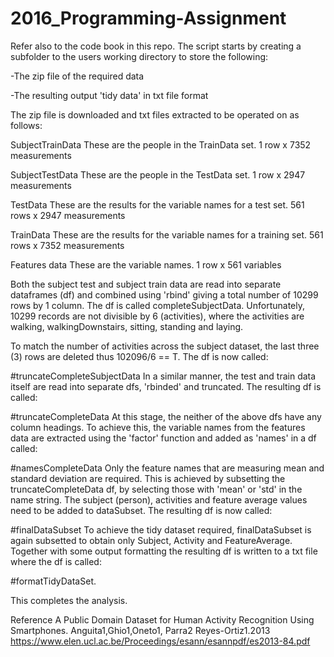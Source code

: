 # 2016_Programming-Assignment
Refer also to the code book in this repo. The script starts by creating a subfolder to the users working
directory to store the following:

-The zip file of the required data

-The resulting output 'tidy data' in txt file format

The zip file is downloaded and txt files extracted to be operated on as follows:

		
SubjectTrainData 	These are the people in the TrainData set. 				1 row x 7352 measurements

SubjectTestData 	These are the people in the TestData set. 				1 row x 2947 measurements

TestData 		These are the results for the variable names for a test set. 		561 rows x 2947 measurements

TrainData 		These are the results for the variable names for a training set.  	561 rows x 7352 measurements

Features data 		These are the variable names. 						1 row x 561 variables


Both the subject test and subject train data are read into separate dataframes (df) and combined using 'rbind' giving a total number of 10299 rows by 1 column. The df is called completeSubjectData. Unfortunately, 10299 records are not divisible by 6 (activities), where the activities are walking, walkingDownstairs, sitting, standing and laying.

To match the number of activities across the subject dataset, the last three (3) rows are deleted thus 102096/6 == T. The df is now called:

#truncateCompleteSubjectData
In a similar manner, the test and train data itself are read into separate dfs, 'rbinded' and truncated. The resulting df is called:

#truncateCompleteData
At this stage, the neither of the above dfs have any column headings. To achieve this, the variable names from the features data are extracted using the 'factor' function and added as 'names' in a df called:

#namesCompleteData
Only the feature names that are measuring mean and standard deviation are required. This is achieved by subsetting the truncateCompleteData df, by selecting those with 'mean' or 'std' in the name string. The subject (person), activities and feature average values need to be added to dataSubset. The resulting df is now called:

#finalDataSubset
To achieve the tidy dataset required, finalDataSubset is again subsetted to obtain only Subject, Activity and FeatureAverage. Together with some output formatting the resulting df is written to a txt file where the df is called:

#formatTidyDataSet.

This completes the analysis.

Reference A Public Domain Dataset for Human Activity Recognition Using Smartphones. Anguita1,Ghio1,Oneto1, Parra2 Reyes-Ortiz1.2013 https://www.elen.ucl.ac.be/Proceedings/esann/esannpdf/es2013-84.pdf
